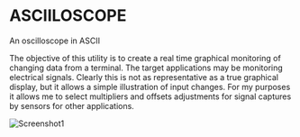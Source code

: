 # ASCIILOSCOPE
An oscilloscope in ASCII

The objective of this utility is to create a real time graphical monitoring of changing data from a terminal. The target applications may be monitoring electrical signals.  Clearly this is not as representative as a true graphical display, but it allows a simple illustration of input changes.  For my purposes it allows me to select multipliers and offsets adjustments for signal captures by sensors for other applications.


![Screenshot1](https://github.com/saiftynet/ASCIILOSCOPE/blob/master/images/asciiloscope.gif)
